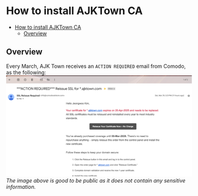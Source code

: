# How to install AJKTown CA

<!-- TOC -->

- [How to install AJKTown CA](#how-to-install-ajktown-ca)
  - [Overview](#overview)

<!-- /TOC -->

## Overview
Every March, AJK Town receives an `ACTION REQUIRED` email from Comodo, as the following:
![action_required_email](./assets/action_required_email.png)
*The image above is good to be public as it does not contain any sensitive information.*